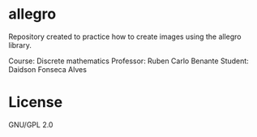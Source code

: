# allegro
Repository created to practice how to create images using the allegro library.

Course: Discrete mathematics
Professor: Ruben Carlo Benante
Student: Daidson Fonseca Alves

# License
GNU/GPL 2.0

